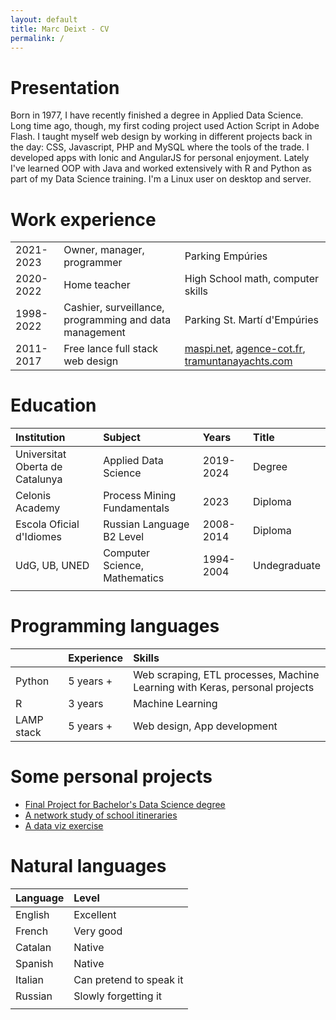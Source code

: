 ```yaml
---
layout: default
title: Marc Deixt - CV
permalink: /
---
```



# Presentation

Born in 1977, I have recently finished a degree in Applied Data Science. Long time ago, though, my first coding project used Action Script in Adobe Flash. I taught myself web design by working in different projects back in the day: CSS, Javascript, PHP and MySQL where the tools of the trade. I developed apps with Ionic and AngularJS for personal enjoyment. Lately I've learned OOP with Java and worked extensively with R and Python as part of my Data Science training. I'm a Linux user on desktop and server.

# Work experience

|           |                                                        |                                   |
|:----------|:-------------------------------------------------------|:----------------------------------|
| 2021-2023 | Owner, manager, programmer                             | Parking Empúries                  |
| 2020-2022 | Home teacher                                           | High School math, computer skills |
| 1998-2022 | Cashier, surveillance, programming and data management | Parking St. Martí d'Empúries      |
| 2011-2017 | Free lance full stack web design                       | [maspi.net](https://maspi.net), [agence-cot.fr](https://agence-cot.fr), [tramuntanayachts.com](https://tramuntanayachts.com)                                 |




# Education

| Institution                     | Subject                       | Years      | Title        |
|:--------------------------------|:------------------------------|:-----------|:-------------|
| Universitat Oberta de Catalunya | Applied Data Science          | 2019-2024  | Degree       |
| Celonis Academy                 | Process Mining Fundamentals   | 2023       | Diploma      |
| Escola Oficial d'Idiomes        | Russian Language B2 Level     | 2008-2014  | Diploma      |
| UdG, UB, UNED                   | Computer Science, Mathematics | 1994- 2004 | Undegraduate |
|                                 |                               |            |              |


# Programming languages



|            | Experience | Skills                                                                      |
|:-----------|:-----------|:----------------------------------------------------------------------------|
| Python     | 5 years +  | Web scraping, ETL processes, Machine Learning with Keras, personal projects |
| R          | 3 years    | Machine Learning                                                            |
| LAMP stack | 5 years +  | Web design, App development                                                 |


# Some personal projects

- [Final Project for Bachelor's Data Science degree](./tfg/)
- [A network study of school itineraries](./school-run/)
- [A data viz exercise](./data-viz/)

# Natural languages

| Language | Level                   |
|:---------|:------------------------|
| English  | Excellent               |
| French   | Very good               |
| Catalan  | Native                  |
| Spanish  | Native                  |
| Italian  | Can pretend to speak it |
| Russian  | Slowly forgetting it    |
|          |                         |
